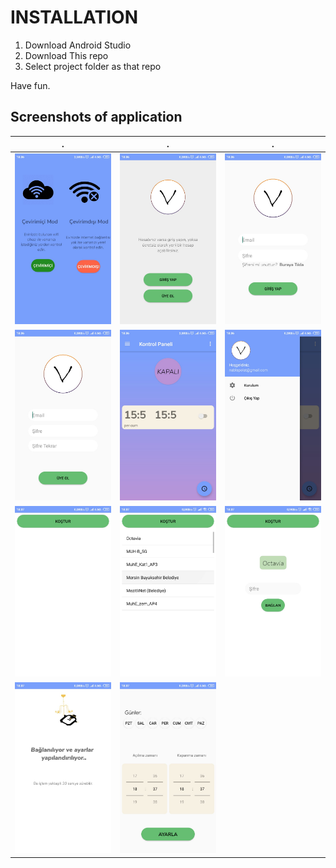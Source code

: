 # INSTALLATION
  1. Download Android Studio
  2. Download This repo
  3. Select project folder as that repo
  

  Have fun.

## Screenshots of application

. | . | .
------------ | ------------- | -------------
![image 1](img/1.jpeg) | ![image 1](img/2.jpeg) | ![image 1](img/3.jpeg)
![image 1](img/4.jpeg) | ![image 1](img/5.jpeg) | ![image 1](img/5-6.jpeg)
![image 1](img/6.jpeg) | ![image 1](img/7.jpeg) | ![image 1](img/8.jpeg)
![image 1](img/9.jpeg) | ![image 1](img/10.jpeg)
